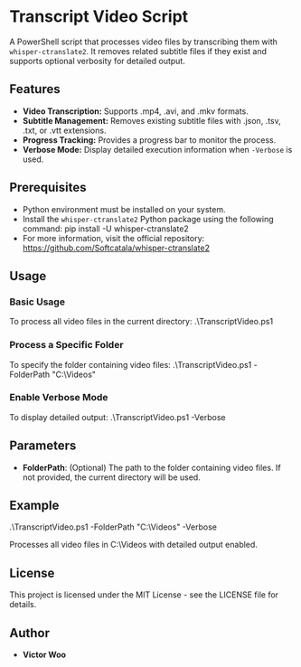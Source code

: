 # Transcript Video Script

A PowerShell script that processes video files by transcribing them with `whisper-ctranslate2`. It removes related subtitle files if they exist and supports optional verbosity for detailed output.

## Features

- **Video Transcription:** Supports .mp4, .avi, and .mkv formats.
- **Subtitle Management:** Removes existing subtitle files with .json, .tsv, .txt, or .vtt extensions.
- **Progress Tracking:** Provides a progress bar to monitor the process.
- **Verbose Mode:** Display detailed execution information when `-Verbose` is used.

## Prerequisites

- Python environment must be installed on your system.
- Install the `whisper-ctranslate2` Python package using the following command:
  pip install -U whisper-ctranslate2
- For more information, visit the official repository:  
  <https://github.com/Softcatala/whisper-ctranslate2>

## Usage

### Basic Usage

To process all video files in the current directory:
  .\TranscriptVideo.ps1

### Process a Specific Folder

To specify the folder containing video files:
  .\TranscriptVideo.ps1 -FolderPath "C:\Videos"

### Enable Verbose Mode

To display detailed output:
  .\TranscriptVideo.ps1 -Verbose

## Parameters

- **FolderPath**: (Optional) The path to the folder containing video files. If not provided, the current directory will be used.

## Example

  .\TranscriptVideo.ps1 -FolderPath "C:\Videos" -Verbose

Processes all video files in C:\Videos with detailed output enabled.

## License

This project is licensed under the MIT License - see the LICENSE file for details.

## Author

- **Victor Woo**
